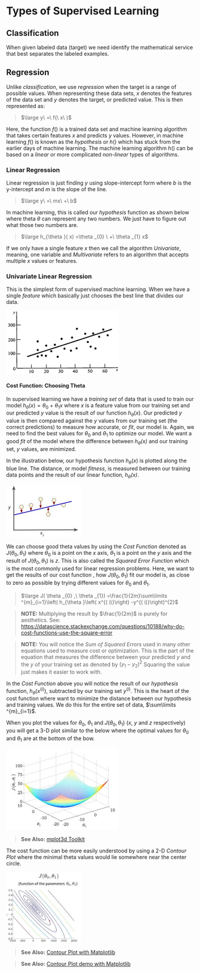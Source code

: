 # Types of Supervised Learning

## Classification

When given labeled data (target) we need identify the mathematical service that best separates the labeled examples.

## Regression

Unlike _classification_, we use *regression* when the target is a range of possible values. When representing these data sets, _x_ denotes the features of the data set and _y_ denotes the target, or predicted value. This is then represented as:

> $\large y\ =\ f(\ x\ )$

Here, the function $f()$ is a trained data set and machine learning algorithm that takes certain features $x$ and predicts $y$ values. However, in machine learning $f()$ is known as the *hypothesis* or $h()$ which has stuck from the earlier days of machine learning. The machine learning algorithm $h()$ can be based on a *linear* or more complicated *non-linear* types of algorithms.

### Linear Regression

Linear regression is just finding $y$ using slope-intercept form where *b* is the y-intercept and *m* is the slope of the line.

> $\large y\ =\ mx\ +\ b$

In machine learning, this is called our *hypothesis* function as shown below where theta *θ* can represent any two numbers. We just have to figure out what those two numbers are.

> $\large h_{\theta }( x) =\theta _{0} \ +\ \theta _{1} x$

If we only have a single feature $x$ then we call the algorithm *Univariate*, meaning, one variable and *Multivariate* refers to an algorithm that accepts multiple $x$ values or features.

### Univariate Linear Regression

This is the simplest form of supervised machine learning. When we have a single *feature* which basically just chooses the best line that divides our data.

![Linear Regression](https://github.com/harperd/machine-learning/raw/master/images/linear-regression.png)

#### Cost Function: Choosing Theta

In supervised learning we have a *training set* of data that is used to train our model $h_{\theta }( x) =\theta _{0} \ +\ \theta _{1} x$ where $x$ is a feature value from our training set and our predicted $y$ value is the result of our function $h_{\theta }( x)$. Our predicted $y$ value is then compared against the $y$ values from our training set (the correct predictions) to measure how accurate, or *fit*, our model is. Again, we need to find the best values for $\theta _{0}$ and $\theta _{1}$ to optimize our model. We want a good *fit* of the model where the difference between *$h_{\theta }( x)$* and our training set, $y$ values, are minimized. 

In the illustration below, our hypothesis function $h_{\theta }( x)$ is plotted along the blue line. The distance, or model *fitness*, is measured between our training data points and the result of our linear function, *$h_{\theta }( x)$*.

![Measuring Fit of a Model](https://github.com/harperd/machine-learning/raw/master/images/model-fit.jpg)

We can choose good theta values by using the *Cost Function* denoted as $J(\theta_{0}, \theta_{1})$ where  $\theta_{0}$ is a point on the $x$ axis, $\theta_{1}$ is a point on the $y$ axis and the result of $J(\theta_{0}, \theta_{1})$ is *z*. This is also called the *Squared Error Function* which is the most commonly used for linear regression problems. Here, we want to get the results of our cost function , how $J(\theta_{0}, \theta_{1})$ fit our model is, as close to zero as possible by trying different values for $\theta _{0}$ and $\theta _{1}$.

> $\large J( \theta _{0} ,\ \theta _{1}) =\frac{1}{2m}\sum\limits ^{m}_{i=1}\left( h_{\theta }\left( x^{( i)}\right) -y^{( i)}\right)^{2}$

> **NOTE:** Multiplying the result by $\frac{1}{2m}$ is purely for aesthetics. See: https://datascience.stackexchange.com/questions/10188/why-do-cost-functions-use-the-square-error

> **NOTE:** You will notice the *Sum of Squared Errors* used in many other equations used to measure cost or optimization. This is the part of the equation that measures the difference between your predicted $y$ and the $y$ of your training set as denoted by $(y_{1} - y_{2})^2$ Squaring the value just makes it easier to work with.

In the _Cost Function_ above you will notice the result of our *hypothesis* function, $h_{\theta }\left( x^{( i)}\right)$, subtracted by our training set $y^{( i)}$. This is the heart of the cost function where want to minimize the distance between our hypothesis and training values. We do this for the entire set of data, $\sum\limits ^{m}_{i=1}$.

When you plot the values for $\theta_{0}$, $\theta_{1}$ and $J(\theta_{0}, \theta_{1})$ (*x*, $y$ and *z* respectively) you will get a 3-D plot similar to the below where the optimal values for $\theta_{0}$ and $\theta_{1}$ are at the bottom of the bow.

![](https://github.com/harperd/machine-learning/raw/master/images/cost-function-plot.jpg)

> **See Also:** [mplot3d Toolkit](https://matplotlib.org/tutorials/toolkits/mplot3d.html)

The cost function can be more easily understood by using a 2-D *Contour Plot* where the minimal theta values would lie somewhere near the center circle.

![](https://github.com/harperd/machine-learning/raw/master/images/cost-function-contour-plot.jpg)

> **See Also:** [Contour Plot with Matplotlib](https://matplotlib.org/api/_as_gen/matplotlib.pyplot.contour.html)

> **See Also:** [Contour Plot demo with Matplotlib](https://matplotlib.org/gallery/images_contours_and_fields/contour_demo.html)